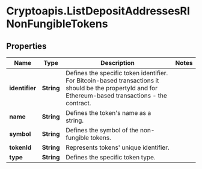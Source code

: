 # Cryptoapis.ListDepositAddressesRINonFungibleTokens

## Properties

Name | Type | Description | Notes
------------ | ------------- | ------------- | -------------
**identifier** | **String** | Defines the specific token identifier. For Bitcoin-based transactions it should be the propertyId and for Ethereum-based transactions - the contract. | 
**name** | **String** | Defines the token&#39;s name as a string. | 
**symbol** | **String** | Defines the symbol of the non-fungible tokens. | 
**tokenId** | **String** | Represents tokens&#39; unique identifier. | 
**type** | **String** | Defines the specific token type. | 


